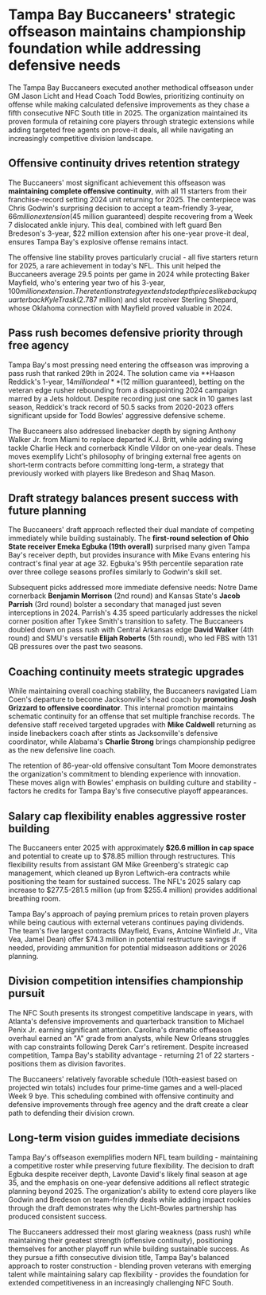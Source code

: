 # Tampa Bay Buccaneers' strategic offseason maintains championship foundation while addressing defensive needs

The Tampa Bay Buccaneers executed another methodical offseason under GM Jason Licht and Head Coach Todd Bowles, prioritizing continuity on offense while making calculated defensive improvements as they chase a fifth consecutive NFC South title in 2025. The organization maintained its proven formula of retaining core players through strategic extensions while adding targeted free agents on prove-it deals, all while navigating an increasingly competitive division landscape.

## Offensive continuity drives retention strategy

The Buccaneers' most significant achievement this offseason was **maintaining complete offensive continuity**, with all 11 starters from their franchise-record setting 2024 unit returning for 2025. The centerpiece was Chris Godwin's surprising decision to accept a team-friendly 3-year, $66 million extension ($45 million guaranteed) despite recovering from a Week 7 dislocated ankle injury. This deal, combined with left guard Ben Bredeson's 3-year, $22 million extension after his one-year prove-it deal, ensures Tampa Bay's explosive offense remains intact.

The offensive line stability proves particularly crucial - all five starters return for 2025, a rare achievement in today's NFL. This unit helped the Buccaneers average 29.5 points per game in 2024 while protecting Baker Mayfield, who's entering year two of his 3-year, $100 million extension. The retention strategy extends to depth pieces like backup quarterback Kyle Trask ($2.787 million) and slot receiver Sterling Shepard, whose Oklahoma connection with Mayfield proved valuable in 2024.

## Pass rush becomes defensive priority through free agency

Tampa Bay's most pressing need entering the offseason was improving a pass rush that ranked 29th in 2024. The solution came via **Haason Reddick's 1-year, $14 million deal** ($12 million guaranteed), betting on the veteran edge rusher rebounding from a disappointing 2024 campaign marred by a Jets holdout. Despite recording just one sack in 10 games last season, Reddick's track record of 50.5 sacks from 2020-2023 offers significant upside for Todd Bowles' aggressive defensive scheme.

The Buccaneers also addressed linebacker depth by signing Anthony Walker Jr. from Miami to replace departed K.J. Britt, while adding swing tackle Charlie Heck and cornerback Kindle Vildor on one-year deals. These moves exemplify Licht's philosophy of bringing external free agents on short-term contracts before committing long-term, a strategy that previously worked with players like Bredeson and Shaq Mason.

## Draft strategy balances present success with future planning

The Buccaneers' draft approach reflected their dual mandate of competing immediately while building sustainably. The **first-round selection of Ohio State receiver Emeka Egbuka (19th overall)** surprised many given Tampa Bay's receiver depth, but provides insurance with Mike Evans entering his contract's final year at age 32. Egbuka's 95th percentile separation rate over three college seasons profiles similarly to Godwin's skill set.

Subsequent picks addressed more immediate defensive needs: Notre Dame cornerback **Benjamin Morrison** (2nd round) and Kansas State's **Jacob Parrish** (3rd round) bolster a secondary that managed just seven interceptions in 2024. Parrish's 4.35 speed particularly addresses the nickel corner position after Tykee Smith's transition to safety. The Buccaneers doubled down on pass rush with Central Arkansas edge **David Walker** (4th round) and SMU's versatile **Elijah Roberts** (5th round), who led FBS with 131 QB pressures over the past two seasons.

## Coaching continuity meets strategic upgrades

While maintaining overall coaching stability, the Buccaneers navigated Liam Coen's departure to become Jacksonville's head coach by **promoting Josh Grizzard to offensive coordinator**. This internal promotion maintains schematic continuity for an offense that set multiple franchise records. The defensive staff received targeted upgrades with **Mike Caldwell** returning as inside linebackers coach after stints as Jacksonville's defensive coordinator, while Alabama's **Charlie Strong** brings championship pedigree as the new defensive line coach.

The retention of 86-year-old offensive consultant Tom Moore demonstrates the organization's commitment to blending experience with innovation. These moves align with Bowles' emphasis on building culture and stability - factors he credits for Tampa Bay's five consecutive playoff appearances.

## Salary cap flexibility enables aggressive roster building

The Buccaneers enter 2025 with approximately **$26.6 million in cap space** and potential to create up to $78.85 million through restructures. This flexibility results from assistant GM Mike Greenberg's strategic cap management, which cleaned up Byron Leftwich-era contracts while positioning the team for sustained success. The NFL's 2025 salary cap increase to $277.5-281.5 million (up from $255.4 million) provides additional breathing room.

Tampa Bay's approach of paying premium prices to retain proven players while being cautious with external veterans continues paying dividends. The team's five largest contracts (Mayfield, Evans, Antoine Winfield Jr., Vita Vea, Jamel Dean) offer $74.3 million in potential restructure savings if needed, providing ammunition for potential midseason additions or 2026 planning.

## Division competition intensifies championship pursuit

The NFC South presents its strongest competitive landscape in years, with Atlanta's defensive improvements and quarterback transition to Michael Penix Jr. earning significant attention. Carolina's dramatic offseason overhaul earned an "A" grade from analysts, while New Orleans struggles with cap constraints following Derek Carr's retirement. Despite increased competition, Tampa Bay's stability advantage - returning 21 of 22 starters - positions them as division favorites.

The Buccaneers' relatively favorable schedule (10th-easiest based on projected win totals) includes four prime-time games and a well-placed Week 9 bye. This scheduling combined with offensive continuity and defensive improvements through free agency and the draft create a clear path to defending their division crown.

## Long-term vision guides immediate decisions

Tampa Bay's offseason exemplifies modern NFL team building - maintaining a competitive roster while preserving future flexibility. The decision to draft Egbuka despite receiver depth, Lavonte David's likely final season at age 35, and the emphasis on one-year defensive additions all reflect strategic planning beyond 2025. The organization's ability to extend core players like Godwin and Bredeson on team-friendly deals while adding impact rookies through the draft demonstrates why the Licht-Bowles partnership has produced consistent success.

The Buccaneers addressed their most glaring weakness (pass rush) while maintaining their greatest strength (offensive continuity), positioning themselves for another playoff run while building sustainable success. As they pursue a fifth consecutive division title, Tampa Bay's balanced approach to roster construction - blending proven veterans with emerging talent while maintaining salary cap flexibility - provides the foundation for extended competitiveness in an increasingly challenging NFC South.
